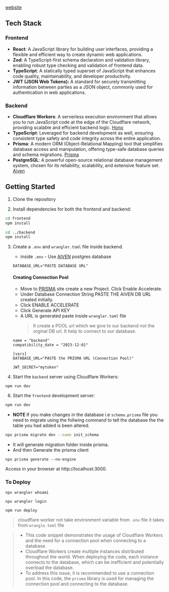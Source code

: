 [website](https://ez-post-rho.vercel.app/)

## Tech Stack

### Frontend

- **React**: A JavaScript library for building user interfaces, providing a flexible and efficient way to create dynamic web applications.
- **Zod**: A TypeScript-first schema declaration and validation library, enabling robust type checking and validation of frontend data.
- **TypeScript**: A statically typed superset of JavaScript that enhances code quality, maintainability, and developer productivity.
- **JWT (JSON Web Tokens):** A standard for securely transmitting information between parties as a JSON object, commonly used for authentication in web applications.

### Backend

- **Cloudflare Workers**: A serverless execution environment that allows you to run JavaScript code at the edge of the Cloudflare network, providing scalable and efficient backend logic. [Hono](https://hono.dev/top)
- **TypeScript**: Leveraged for backend development as well, ensuring consistent type safety and code integrity across the entire application.
- **Prisma**: A modern ORM (Object-Relational Mapping) tool that simplifies database access and manipulation, offering type-safe database queries and schema migrations. [Prisma](https://www.prisma.io/)
- **PostgreSQL**: A powerful open-source relational database management system, chosen for its reliability, scalability, and extensive feature set. [Aiven](https://aiven.io/)

## Getting Started

1. Clone the repository

2. Install dependencies for both the frontend and backend:

```bash
cd frontend
npm install
```

```bash
cd ../backend
npm install
```

3. Create a `.env` and `wrangler.toml` file inside backend.

   - inside `.env` - Use [AIVEN](https://aiven.io/) postgres database

   ```
   DATABASE_URL="PASTE DATABASE URL"
   ```

   #### Creating Connection Pool

   - Move to [PRISMA](https://www.prisma.io/data-platform/accelerate) site create a new Project. Click Enable Accelerate.
   - Under Database Connection String PASTE THE AIVEN DB URL created initially.
   - Click ENABLE ACCELERATE
   - Click Generate API KEY
   - A URL is generated paste inside `wrangler.toml` file
     > It create a POOL url which we give to our backend not the orginal DB url. It help to connect to our database.

   ```
   name = "backend"
   compatibility_date = "2023-12-01"

   [vars]
   DATABASE_URL="PASTE the PRISMA URL (Connection Pool)"

   JWT_SECRET="mytoken"
   ```

4. Start the `backend` server using Cloudflare Workers:

```bash
npm run dev
```

6. Start the `frontend` development server:

```bash
npm run dev
```

- **NOTE** If you make changes in the database i.e `schema.prisma` file you need to migrate using the follwing command to tell the database the the table you had added is been altered.

```bash
npx prisma migrate dev --name init_schema
```

- It will generate migration folder inside prisma.
- And then Generate the prisma client

```
npx prisma generate --no-engine
```

Access in your browser at http://localhost:3000.

### To Deploy

```
npx wrangler whoami
```

```
npx wrangler login
```

```
npm run deploy
```

> cloudflare worker not take environment variable from `.env` file it takes from `wrangle.toml` file

> - This code snippet demonstrates the usage of Cloudflare Workers and the need for a connection pool when connecting to a database.
> - Cloudflare Workers create multiple instances distributed throughout the world. When deploying the code, each instance connects to the database, which can be inefficient and potentially overload the database.
> - To address this issue, it is recommended to use a connection pool. In this code, the `prisma` library is used for managing the connection pool and connecting to the database.

